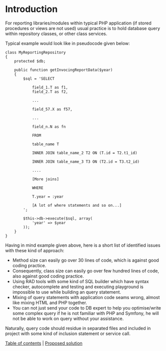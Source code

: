 # Introduction

For reporting libraries/modules within typical PHP application 
(if stored procedures or views are not used) usual 
practice is to hold database query within repository classes, or other class
services.

Typical example would look like in pseudocode given below:

    class MyReportingRepository 
    {
        protected $db;
    
        public function getInvocingReportData($year)
        {
            $sql = 'SELECT 
                
                field_1.T as f1,
                field_2.T as f2,
                
                ...
                
                field_57.X as f57,
                
                ...
                
                field_n.N as fn
                
                FROM 
                
                table_name T
                
                INNER JOIN table_name_2 T2 ON (T.id = T2.t1_id)
                
                INNER JOIN table_name_3 T3 ON (T2.id = T3.t2_id)
                
                ....
                
                [More joins]
                
                WHERE
                
                T.year = :year
                
                [A lot of where statements and so on...]                                           
            ';
            
            $this->db->execute($sql, array( 
                'year' => $year 
            ));            
        }
    }


Having in mind example given above, here is a short list of identified 
issues with these kind of approach:

- Method size can easily go over 30 lines of code, which is against good
coding practice.
- Consequently, class size can easily go over few hundred lines of code, 
also against good coding practice.
- Using RAD tools with some kind of SQL builder which have syntax checker,
autocomplete and testing and executing playground is impossible to use while
building an query statement.
- Mixing of query statements with application code seams wrong, almost like
mixing HTML and PHP together. 
- You can not just send your code to DB expert to help you optimise/write
some complex query if he is not familiar with PHP and Symfony, he will not
be able to work on query without your assistance. 

Naturally, query code should residue in separated files and included in
project with some kind of inclusion statement or service call.

[Table of contents](index.md) | [Proposed solution](proposed-solution.md)
